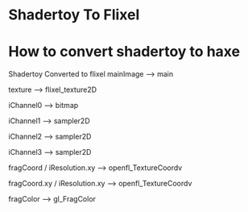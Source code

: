 # Shadertoy To Flixel

# How to convert shadertoy to haxe 

Shadertoy       Converted to flixel
mainImage -->  main 


texture   -->  flixel_texture2D


iChannel0 -->  bitmap 


iChannel1 -->  sampler2D 


iChannel2 -->  sampler2D


iChannel3 -->  sampler2D


fragCoord / iResolution.xy --> openfl_TextureCoordv 


fragCoord.xy / iResolution.xy --> openfl_TextureCoordv 


fragColor --> gl_FragColor 
